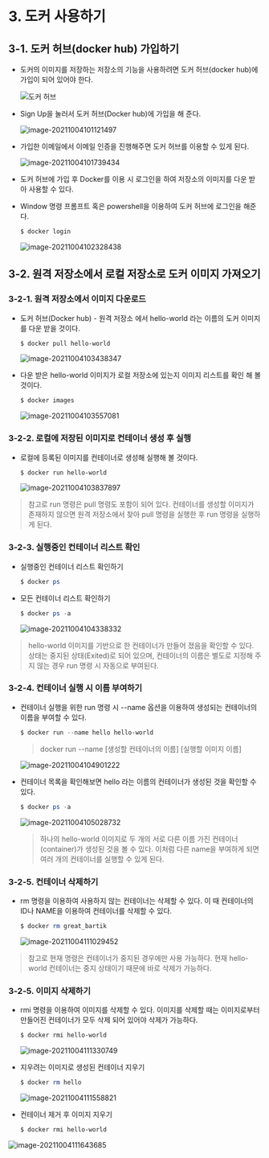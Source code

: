# 3. 도커 사용하기

## 3-1. 도커 허브(docker hub) 가입하기

- 도커의 이미지를 저장하는 저장소의 기능을 사용하려면 도커 허브(docker hub)에 가입이 되어 있어야 한다.

  ![도커 허브](../images/3_basic/docker-hub.png)

  

- Sign Up을 눌러서 도커 허브(Docker hub)에 가입을 해 준다.

  ![image-20211004101121497](../images/3_basic/sign-up.png)



- 가입한 이메일에서 이메일 인증을 진행해주면 도커 허브를 이용할 수 있게 된다.

  ![image-20211004101739434](../images/3_basic/verify-email.png)

  

- 도커 허브에 가입 후 Docker를 이용 시 로그인을 하여 저장소의 이미지를 다운 받아 사용할 수 있다.

- Window 명령 프롬프트 혹은 powershell을 이용하여 도커 허브에 로그인을 해준다.

  ```powershell
  $ docker login
  ```

  ![image-20211004102328438](../images/3_basic/docker-login.png)

  

## 3-2. 원격 저장소에서 로컬 저장소로 도커 이미지 가져오기

### 3-2-1. 원격 저장소에서 이미지 다운로드

- 도커 허브(Docker hub) - 원격 저장소 에서 hello-world 라는 이름의 도커 이미지를 다운 받을 것이다.

  ```powershell
  $ docker pull hello-world
  ```

  ![image-20211004103438347](../images/3_basic/docker-pull.png)

  

- 다운 받은 hello-world 이미지가 로컬 저장소에 있는지 이미지 리스트를 확인 해 볼 것이다.

  ```powershell
  $ docker images
  ```

  ![image-20211004103557081](../images/3_basic/docker-images.png)

  

### 3-2-2. 로컬에 저장된 이미지로 컨테이너 생성 후 실행

- 로컬에 등록된 이미지를 컨테이너로 생성해 실행해 볼 것이다.

  ```powershell
  $ docker run hello-world
  ```

  ![image-20211004103837897](../images/3_basic/run-hello-world.png)

> 참고로 run 명령은 pull 명령도 포함이 되어 있다. 컨테이너를 생성할 이미지가 존재하지 않으면 원격 저장소에서 찾아 pull 명령을 실행한 후 run 명령을 실행하게 된다.



### 3-2-3. 실행중인 컨테이너 리스트 확인

- 실행중인 컨테이너 리스트 확인하기 

  ```powershell
  $ docker ps
  ```

  

- 모든 컨테이너 리스트 확인하기

  ```powershell
  $ docker ps -a
  ```

  ![image-20211004104338332](../images/3_basic/docker-ps.png)

> hello-world 이미지를 기반으로 한 컨테이너가 만들어 졌음을 확인할 수 있다. 상태는 중지된 상태(Exited)로 되어 있으며, 컨테이너의 이름은 별도로 지정해 주지 않는 경우 run 명령 시 자동으로 부여된다.



### 3-2-4. 컨테이너 실행 시 이름 부여하기

- 컨테이너 실행을 위한 run 명령 시 --name 옵션을 이용하여 생성되는 컨테이너의 이름을 부여할 수 있다.

  ```powershell
  $ docker run --name hello hello-world
  ```

  > docker run --name [생성할 컨테이너의 이름] [실행할 이미지 이름]

  ![image-20211004104901222](../images/3_basic/docker-run-name.png)

  

- 컨테이너 목록을 확인해보면 hello 라는 이름의 컨테이너가 생성된 것을 확인할 수 있다.

  ```powershell
  $ docker ps -a
  ```

  ![image-20211004105028732](../images/3_basic/docker-ps-name.png)

  > 하나의 hello-world 이미지로 두 개의 서로 다른 이름 가진 컨테이너(container)가 생성된 것을 볼 수 있다. 이처럼 다른 name을 부여하게 되면 여러 개의 컨테이너를 실행할 수 있게 된다.

  

### 3-2-5. 컨테이너 삭제하기

- rm 명령을 이용하여 사용하지 않는 컨테이너는 삭제할 수 있다. 이 때 컨테이너의 ID나 NAME을 이용하여 컨테이너를 삭제할 수 있다.

  ```powershell
  $ docker rm great_bartik
  ```

  ![image-20211004111029452](../images/3_basic/rm-container.png)

> 참고로 현재 명령은 컨테이너가 중지된 경우에만 사용 가능하다. 현재 hello-world 컨테이너는 중지 상태이기 때문에 바로 삭제가 가능하다.

### 3-2-5. 이미지 삭제하기

- rmi 명령을 이용하여 이미지를 삭제할 수 있다. 이미지를 삭제할 때는 이미지로부터 만들어진 컨테이너가 모두 삭제 되어 있어야 삭제가 가능하다.

  ```powershell
  $ docker rmi hello-world
  ```

  ![image-20211004111330749](../images/3_basic/rmi-image-error.png)

  

- 지우려는 이미지로 생성된 컨테이너 지우기

  ```powershell
  $ docker rm hello
  ```

  ![image-20211004111558821](../images/3_basic/rm-container-hello.png)

  

- 컨테이너 제거 후 이미지 지우기

  ```powershell
  $ docker rmi hello-world
  ```

![image-20211004111643685](../images/3_basic/rmi-image-success.png)

